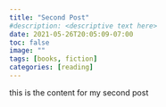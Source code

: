 ```yaml
---
title: "Second Post"
#description: <descriptive text here>
date: 2021-05-26T20:05:09-07:00
toc: false
image: ""
tags: [books, fiction]
categories: [reading]
---
```


this is the content for my second post
